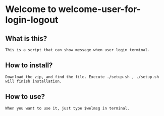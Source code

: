 # Welcome to welcome-user-for-login-logout
## What is this?
    This is a script that can show message when user login terminal.
## How to install?
    Download the zip, and find the file. Execute ./setup.sh , ./setup.sh will finish installation.
## How to use?
    When you want to use it, just type $welmsg in terminal.
